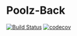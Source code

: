 # Poolz-Back
[![Build Status](https://travis-ci.com/The-Poolz/Poolz-Back.svg?token=xusbS8YxMuyCLykrBixj&branch=master)](https://travis-ci.com/The-Poolz/Poolz-Back)
[![codecov](https://codecov.io/gh/The-Poolz/Poolz-Back/branch/master/graph/badge.svg)](https://codecov.io/gh/The-Poolz/Poolz-Back)
